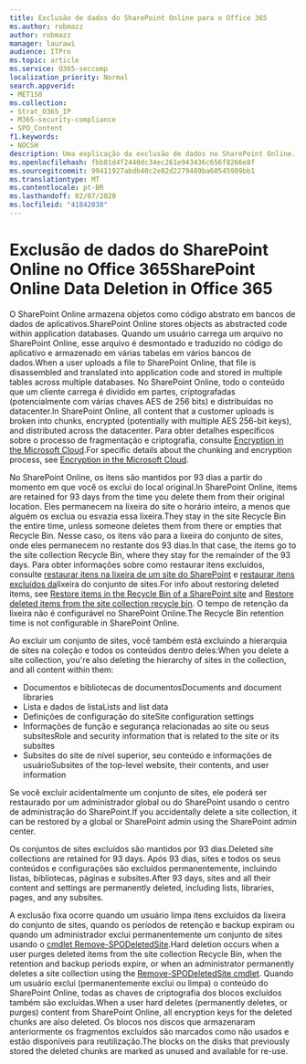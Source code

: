 ```yaml
---
title: Exclusão de dados do SharePoint Online para o Office 365
ms.author: robmazz
author: robmazz
manager: laurawi
audience: ITPro
ms.topic: article
ms.service: O365-seccomp
localization_priority: Normal
search.appverid:
- MET150
ms.collection:
- Strat_O365_IP
- M365-security-compliance
- SPO_Content
f1.keywords:
- NOCSH
description: Uma explicação da exclusão de dados no SharePoint Online.
ms.openlocfilehash: fbb81d4f2440dc34ec261e943436c656f8266e8f
ms.sourcegitcommit: 99411927abdb40c2e82d2279489ba60545989bb1
ms.translationtype: MT
ms.contentlocale: pt-BR
ms.lasthandoff: 02/07/2020
ms.locfileid: "41842038"
---
```

# <a name="sharepoint-online-data-deletion-in-office-365"></a><span data-ttu-id="60823-103">Exclusão de dados do SharePoint Online no Office 365</span><span class="sxs-lookup"><span data-stu-id="60823-103">SharePoint Online Data Deletion in Office 365</span></span>

<span data-ttu-id="60823-104">O SharePoint Online armazena objetos como código abstrato em bancos de dados de aplicativos.</span><span class="sxs-lookup"><span data-stu-id="60823-104">SharePoint Online stores objects as abstracted code within application databases.</span></span> <span data-ttu-id="60823-105">Quando um usuário carrega um arquivo no SharePoint Online, esse arquivo é desmontado e traduzido no código do aplicativo e armazenado em várias tabelas em vários bancos de dados.</span><span class="sxs-lookup"><span data-stu-id="60823-105">When a user uploads a file to SharePoint Online, that file is disassembled and translated into application code and stored in multiple tables across multiple databases.</span></span> <span data-ttu-id="60823-106">No SharePoint Online, todo o conteúdo que um cliente carrega é dividido em partes, criptografadas (potencialmente com várias chaves AES de 256 bits) e distribuídas no datacenter.</span><span class="sxs-lookup"><span data-stu-id="60823-106">In SharePoint Online, all content that a customer uploads is broken into chunks, encrypted (potentially with multiple AES 256-bit keys), and distributed across the datacenter.</span></span> <span data-ttu-id="60823-107">Para obter detalhes específicos sobre o processo de fragmentação e criptografia, consulte [Encryption in the Microsoft Cloud](https://docs.microsoft.com/microsoft-365/compliance/office-365-encryption-in-the-microsoft-cloud-overview).</span><span class="sxs-lookup"><span data-stu-id="60823-107">For specific details about the chunking and encryption process, see [Encryption in the Microsoft Cloud](https://docs.microsoft.com/microsoft-365/compliance/office-365-encryption-in-the-microsoft-cloud-overview).</span></span> 

<span data-ttu-id="60823-108">No SharePoint Online, os itens são mantidos por 93 dias a partir do momento em que você os exclui do local original.</span><span class="sxs-lookup"><span data-stu-id="60823-108">In SharePoint Online, items are retained for 93 days from the time you delete them from their original location.</span></span> <span data-ttu-id="60823-109">Eles permanecem na lixeira do site o horário inteiro, a menos que alguém os exclua ou esvazia essa lixeira.</span><span class="sxs-lookup"><span data-stu-id="60823-109">They stay in the site Recycle Bin the entire time, unless someone deletes them from there or empties that Recycle Bin.</span></span> <span data-ttu-id="60823-110">Nesse caso, os itens vão para a lixeira do conjunto de sites, onde eles permanecem no restante dos 93 dias.</span><span class="sxs-lookup"><span data-stu-id="60823-110">In that case, the items go to the site collection Recycle Bin, where they stay for the remainder of the 93 days.</span></span> <span data-ttu-id="60823-111">Para obter informações sobre como restaurar itens excluídos, consulte [restaurar itens na lixeira de um site do SharePoint](https://support.office.com/article/6df466b6-55f2-4898-8d6e-c0dff851a0be#ID0EAADAAA=Online
) e [restaurar itens excluídos da](https://support.office.com/article/5fa924ee-16d7-487b-9a0a-021b9062d14b)lixeira do conjunto de sites.</span><span class="sxs-lookup"><span data-stu-id="60823-111">For info about restoring deleted items, see [Restore items in the Recycle Bin of a SharePoint site](https://support.office.com/article/6df466b6-55f2-4898-8d6e-c0dff851a0be#ID0EAADAAA=Online
) and [Restore deleted items from the site collection recycle bin](https://support.office.com/article/5fa924ee-16d7-487b-9a0a-021b9062d14b).</span></span> <span data-ttu-id="60823-112">O tempo de retenção da lixeira não é configurável no SharePoint Online.</span><span class="sxs-lookup"><span data-stu-id="60823-112">The Recycle Bin retention time is not configurable in SharePoint Online.</span></span>

<span data-ttu-id="60823-113">Ao excluir um conjunto de sites, você também está excluindo a hierarquia de sites na coleção e todos os conteúdos dentro deles:</span><span class="sxs-lookup"><span data-stu-id="60823-113">When you delete a site collection, you're also deleting the hierarchy of sites in the collection, and all content within them:</span></span>

- <span data-ttu-id="60823-114">Documentos e bibliotecas de documentos</span><span class="sxs-lookup"><span data-stu-id="60823-114">Documents and document libraries</span></span>
- <span data-ttu-id="60823-115">Lista e dados de lista</span><span class="sxs-lookup"><span data-stu-id="60823-115">Lists and list data</span></span>
- <span data-ttu-id="60823-116">Definições de configuração do site</span><span class="sxs-lookup"><span data-stu-id="60823-116">Site configuration settings</span></span>
- <span data-ttu-id="60823-117">Informações de função e segurança relacionadas ao site ou seus subsites</span><span class="sxs-lookup"><span data-stu-id="60823-117">Role and security information that is related to the site or its subsites</span></span>
- <span data-ttu-id="60823-118">Subsites do site de nível superior, seu conteúdo e informações de usuário</span><span class="sxs-lookup"><span data-stu-id="60823-118">Subsites of the top-level website, their contents, and user information</span></span>

<span data-ttu-id="60823-119">Se você excluir acidentalmente um conjunto de sites, ele poderá ser restaurado por um administrador global ou do SharePoint usando o centro de administração do SharePoint.</span><span class="sxs-lookup"><span data-stu-id="60823-119">If you accidentally delete a site collection, it can be restored by a global or SharePoint admin using the SharePoint admin center.</span></span>

<span data-ttu-id="60823-120">Os conjuntos de sites excluídos são mantidos por 93 dias.</span><span class="sxs-lookup"><span data-stu-id="60823-120">Deleted site collections are retained for 93 days.</span></span> <span data-ttu-id="60823-121">Após 93 dias, sites e todos os seus conteúdos e configurações são excluídos permanentemente, incluindo listas, bibliotecas, páginas e subsites.</span><span class="sxs-lookup"><span data-stu-id="60823-121">After 93 days, sites and all their content and settings are permanently deleted, including lists, libraries, pages, and any subsites.</span></span>

<span data-ttu-id="60823-122">A exclusão fixa ocorre quando um usuário limpa itens excluídos da lixeira do conjunto de sites, quando os períodos de retenção e backup expiram ou quando um administrador exclui permanentemente um conjunto de sites usando o [cmdlet Remove-SPODeletedSite](/powershell/module/sharepoint-online/Remove-SPODeletedSite?view=sharepoint-ps).</span><span class="sxs-lookup"><span data-stu-id="60823-122">Hard deletion occurs when a user purges deleted items from the site collection Recycle Bin, when the retention and backup periods expire, or when an administrator permanently deletes a site collection using the [Remove-SPODeletedSite cmdlet](/powershell/module/sharepoint-online/Remove-SPODeletedSite?view=sharepoint-ps).</span></span> <span data-ttu-id="60823-123">Quando um usuário exclui (permanentemente exclui ou limpa) o conteúdo do SharePoint Online, todas as chaves de criptografia dos blocos excluídos também são excluídas.</span><span class="sxs-lookup"><span data-stu-id="60823-123">When a user hard deletes (permanently deletes, or purges) content from SharePoint Online, all encryption keys for the deleted chunks are also deleted.</span></span> <span data-ttu-id="60823-124">Os blocos nos discos que armazenaram anteriormente os fragmentos excluídos são marcados como não usados e estão disponíveis para reutilização.</span><span class="sxs-lookup"><span data-stu-id="60823-124">The blocks on the disks that previously stored the deleted chunks are marked as unused and available for re-use.</span></span>
